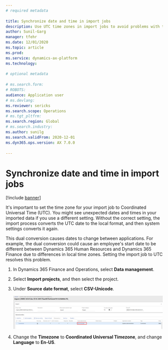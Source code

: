 ```yaml
---
# required metadata

title: Synchronize date and time in import jobs
description: Use UTC time zones in import jobs to avoid problems with time zone conversions.
author: Sunil-Garg
manager: tfehr
ms.date: 12/01/2020
ms.topic: article
ms.prod: 
ms.service: dynamics-ax-platform
ms.technology: 

# optional metadata

# ms.search.form: 
# ROBOTS: 
audience: Application user
# ms.devlang: 
ms.reviewer: sericks
ms.search.scope: Operations
# ms.tgt_pltfrm: 
ms.search.region: Global
# ms.search.industry: 
ms.author: sunilg
ms.search.validFrom: 2020-12-01
ms.dyn365.ops.version: AX 7.0.0

---
```


# Synchronize date and time in import jobs

[!include [banner](../includes/banner.md)]

It's important to set the time zone for your import job to Coordinated Universal Time (UTC). You might see unexpected dates and times in your imported data if you use a different setting. Without the correct setting, the import process converts the UTC date to the local format, and then system settings converts it again.

This dual conversion causes dates to change between applications. For example, the dual conversion could cause an employee's start date to be different between Dynamics 365 Human Resources and Dynamics 365 Finance due to differences in local time zones. Setting the import job to UTC resolves this problem.

1. In Dynamics 365 Finance and Operations, select **Data management**.

2. Select **Import projects**, and then select the project.

3. Under **Source date format**, select **CSV-Unicode**.

   [![Change source date format to UTC](./media/data-source-date-format.png)](./media/data-source-date-format.png)

4. Change the **Timezone** to **Coordinated Universal Timezone**, and change **Language** to **En-US**.


